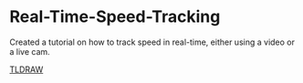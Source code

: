 # Real-Time-Speed-Tracking
Created a tutorial on how to track speed in real-time, either using a video or a live cam.

[TLDRAW](https://www.tldraw.com/f/T6oHe2VW4S5P4fRhE0Aqv?d=v-8987.-3939.16148.7670.-3ammlZr97oO5MAsfNS3P)
